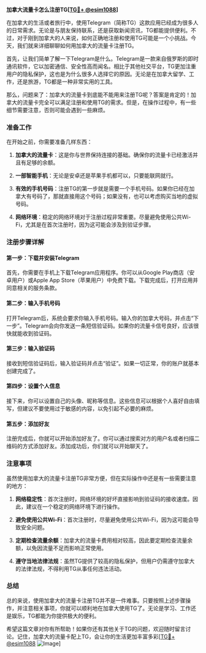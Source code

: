 **加拿大流量卡怎么注册TG[[TG💪+ @esim1088](https://t.me/s/esim1088)]**

在加拿大的生活或者旅行中，使用Telegram（简称TG）这款应用已经成为很多人的日常需求。无论是与朋友保持联系，还是获取新闻资讯，TG都能提供便利。不过，对于刚到加拿大的人来说，如何正确地注册和使用TG可能是一个小挑战。今天，我们就来详细聊聊如何用加拿大的流量卡注册TG。

首先，让我们简单了解一下Telegram是什么。Telegram是一款来自俄罗斯的即时通讯软件，它以加密通信、安全性高而闻名。相比于其他社交平台，TG更加注重用户的隐私保护，这也是为什么很多人选择它的原因。无论是在加拿大留学、工作，还是旅游，TG都是一种非常实用的工具。

那么，问题来了：加拿大的流量卡到底能不能用来注册TG呢？答案是肯定的！加拿大的流量卡完全可以满足注册和使用TG的需求。但是，在操作过程中，有一些细节需要注意，否则可能会遇到一些麻烦。

### 准备工作

在开始之前，你需要准备几样东西：

1. **加拿大的流量卡**：这是你与世界保持连接的基础。确保你的流量卡已经激活并且有足够的余额。
   
2. **一部智能手机**：无论是安卓还是苹果手机都可以，只要能联网就行。

3. **有效的手机号码**：注册TG的第一步就是需要一个手机号码。如果你已经在加拿大有号码了，那就直接用这个号码；如果没有，也可以考虑购买当地的虚拟号码。

4. **网络环境**：稳定的网络环境对于注册过程非常重要。尽量避免使用公共Wi-Fi，尤其是在首次注册时，因为这可能会涉及到验证步骤。

### 注册步骤详解

#### 第一步：下载并安装Telegram

首先，你需要在手机上下载Telegram应用程序。你可以从Google Play商店（安卓用户）或Apple App Store（苹果用户）中免费下载。下载完成后，打开应用并同意相关的服务条款。

#### 第二步：输入手机号码

打开Telegram后，系统会要求你输入手机号码。输入你的加拿大号码，并点击“下一步”。Telegram会向你发送一条短信验证码。如果你的流量卡信号良好，应该很快就能收到验证码。

#### 第三步：输入验证码

接收到短信验证码后，输入验证码并点击“验证”。如果一切正常，你的账户就基本创建完成了。

#### 第四步：设置个人信息

接下来，你可以设置自己的头像、昵称等信息。这些信息可以根据个人喜好自由填写，但建议不要使用过于敏感的内容，以免引起不必要的麻烦。

#### 第五步：添加好友

注册完成后，你就可以开始添加好友了。你可以通过搜索对方的用户名或者扫描二维码的方式添加好友。添加成功后，你们就可以开始聊天了。

### 注意事项

虽然使用加拿大的流量卡注册TG非常方便，但在实际操作中还是有一些需要注意的地方：

1. **网络稳定性**：首次注册时，网络环境的好坏直接影响到验证码的接收速度。因此，建议在一个稳定的网络环境下进行操作。

2. **避免使用公共Wi-Fi**：首次注册时，尽量避免使用公共Wi-Fi，因为这可能会导致安全问题。

3. **定期检查流量余额**：加拿大的流量卡费用相对较高，因此要定期检查流量余额，以免因流量不足而影响正常使用。

4. **遵守当地法律法规**：虽然TG提供了较高的隐私保护，但用户仍需遵守加拿大的法律法规，不得利用TG从事任何违法活动。

### 总结

总的来说，使用加拿大的流量卡注册TG并不是一件难事。只要按照上述步骤操作，并注意相关事项，你就可以顺利地在加拿大使用TG了。无论是学习、工作还是娱乐，TG都能为你提供极大的便利。

希望这篇文章对你有所帮助！如果你还有其他关于TG的问题，欢迎随时留言讨论。记住，加拿大的流量卡配上TG，会让你的生活更加丰富多彩[[TG💪+ @esim1088](https://t.me/s/esim1088) ![Image](https://i.postimg.cc/4NQfJmqS/Snipaste-2025-05-13-00-14-12.png)]
